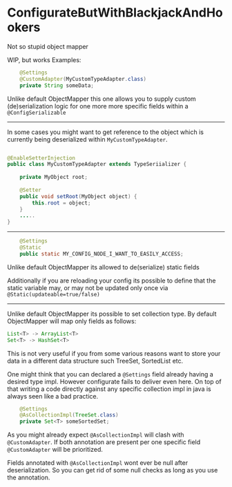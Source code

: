 # ConfigurateButWithBlackjackAndHookers

Not so stupid object mapper 

WIP, but works
Examples: 

```java
    @Settings
    @CustomAdapter(MyCustomTypeAdapter.class)
    private String someData;
```
    
    
Unlike default ObjectMapper this one allows you to supply custom (de)serialization logic for one more more specific 
fields within a `@ConfigSerializable`


----

In some cases you might want to get reference to the object which is currently being deserialized within `MyCustomTypeAdapter`. 

```java

@EnableSetterInjection
public class MyCustomTypeAdapter extends TypeSeriializer {
    
    private MyObject root;
    
    @Setter
    public void setRoot(MyObject object) {
        this.root = object;
    }
    .....
}

```


----

```java
    @Settings
    @Static
    public static MY_CONFIG_NODE_I_WANT_TO_EASILY_ACCESS;
```

Unlike default ObjectMapper its allowed to de(serialize) static fields 


Additionally if you are reloading your config its possible to define that the static variable may, or may not be 
updated only once via `@Static(updateable=true/false)`


----

Unlike default ObjectMapper its possible to set collection type. By default ObjectMapper will map only fields as follows:

```java
List<T> -> ArrayList<T>
Set<T> -> HashSet<T>
```

This is not very useful if you from some various reasons want to store your data in a different data structure such TreeSet, SortedList etc.

One might think that you can declared a `@Settings` field already having a desired type impl. However configurate fails to deliver even here.
On top of that writing a code directly against any specific collection impl in java is always seen like a bad practice.

```java
    @Settings
    @AsCollectionImpl(TreeSet.class)
    private Set<T> someSortedSet;
```

As you might already expect `@AsCollectionImpl` will clash with `@CustomAdapter`. If both annotation are present per one specific field `@CustomAdapter` will be prioritized.

Fields annotated with `@AsCollectionImpl` wont ever be null after deserialization. So you can get rid of some null checks as long as you use the annotation.
